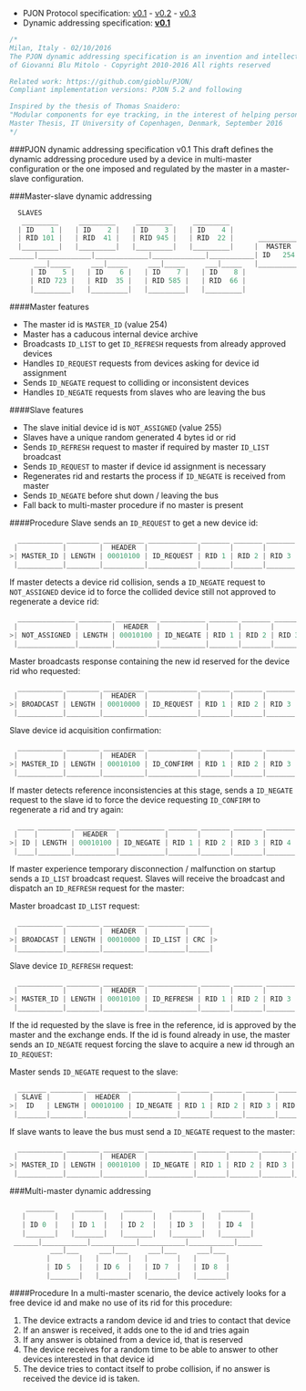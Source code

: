 - PJON Protocol specification:
[v0.1](https://github.com/gioblu/PJON/blob/master/specification/PJON-protocol-specification-v0.1.md) - [v0.2](https://github.com/gioblu/PJON/blob/master/specification/PJON-protocol-specification-v0.2.md) - [v0.3](https://github.com/gioblu/PJON/blob/master/specification/PJON-protocol-specification-v0.3.md)
- Dynamic addressing specification: **[v0.1](https://github.com/gioblu/PJON/blob/master/specification/PJON-dynamic-addressing-specification-v0.1.md)**

```cpp
/*
Milan, Italy - 02/10/2016
The PJON dynamic addressing specification is an invention and intellectual property
of Giovanni Blu Mitolo - Copyright 2010-2016 All rights reserved

Related work: https://github.com/gioblu/PJON/
Compliant implementation versions: PJON 5.2 and following

Inspired by the thesis of Thomas Snaidero:
"Modular components for eye tracking, in the interest of helping persons with severely impaired motor skills."
Master Thesis, IT University of Copenhagen, Denmark, September 2016
*/
```

###PJON dynamic addressing specification v0.1
This draft defines the dynamic addressing procedure used by a device in multi-master configuration or the one imposed and regulated by the master in a master-slave configuration.

###Master-slave dynamic addressing
```cpp  
  SLAVES
   _________     _________     _________     _________
  | ID    1 |   | ID    2 |   | ID    3 |   | ID    4 |     
  | RID 101 |   | RID  41 |   | RID 945 |   | RID  22 |      __________
  |_________|   |_________|   |_________|   |_________|     |  MASTER  |
______|_____________|_____________|_____________|___________| ID   254 |
      ___|_____     ___|_____     ___|_____     ___|_____   |__________|
     | ID    5 |   | ID    6 |   | ID    7 |   | ID    8 |             
     | RID 723 |   | RID  35 |   | RID 585 |   | RID  66 |               
     |_________|   |_________|   |_________|   |_________|                 
```

####Master features
* The master id is `MASTER_ID` (value 254)
* Master has a caducous internal device archive
* Broadcasts `ID_LIST` to get `ID_REFRESH` requests from already approved devices
* Handles `ID_REQUEST` requests from devices asking for device id assignment
* Sends `ID_NEGATE` request to colliding or inconsistent devices
* Handles `ID_NEGATE` requests from slaves who are leaving the bus  

####Slave features
* The slave initial device id is `NOT_ASSIGNED` (value 255)
* Slaves have a unique random generated 4 bytes id or rid
* Sends `ID_REFRESH` request to master if required by master `ID_LIST` broadcast
* Sends `ID_REQUEST` to master if device id assignment is necessary
* Regenerates rid and restarts the process if `ID_NEGATE` is received from master
* Sends `ID_NEGATE` before shut down / leaving the bus
* Fall back to multi-master procedure if no master is present

####Procedure
Slave sends an `ID_REQUEST` to get a new device id:
```cpp  
  ___________ ________ __________ ____________ _______ _______ _______ _______ _____     _____
 |           |        |  HEADER  |            |       |       |       |       |     |   |     |
>| MASTER_ID | LENGTH | 00010100 | ID_REQUEST | RID 1 | RID 2 | RID 3 | RID 4 | CRC |> <| ACK |
 |___________|________|__________|____________|_______|_______|_______|_______|_____|   |_____|
```
If master detects a device rid collision, sends a `ID_NEGATE` request to `NOT_ASSIGNED` device id to force
the collided device still not approved to regenerate a device rid:
```cpp  
  ______________ ________ __________ ___________ _______ _______ _______ _______ _____     _____
 |              |        |  HEADER  |           |       |       |       |       |     |   |     |
>| NOT_ASSIGNED | LENGTH | 00010100 | ID_NEGATE | RID 1 | RID 2 | RID 3 | RID 4 | CRC |> <| ACK |
 |______________|________|__________|___________|_______|_______|_______|_______|_____|   |_____|
```  
Master broadcasts response containing the new id reserved for the device rid who requested:
```cpp  
  ___________ ________ __________ ____________ _______ _______ _______ _______ ____ _____
 |           |        |  HEADER  |            |       |       |       |       |    |     |
>| BROADCAST | LENGTH | 00010000 | ID_REQUEST | RID 1 | RID 2 | RID 3 | RID 4 | ID | CRC |>
 |___________|________|__________|____________|_______|_______|_______|_______|____|_____|
```
Slave device id acquisition confirmation:
```cpp  
  ___________ ________ __________ ____________ _______ _______ _______ _______ ____ _____     _____
 |           |        |  HEADER  |            |       |       |       |       |    |     |   |     |
>| MASTER_ID | LENGTH | 00010100 | ID_CONFIRM | RID 1 | RID 2 | RID 3 | RID 4 | ID | CRC |> <| ACK |
 |___________|________|__________|____________|_______|_______|_______|_______|____|_____|   |_____|
```
If master detects reference inconsistencies at this stage, sends a `ID_NEGATE` request to the slave id
to force the device requesting `ID_CONFIRM` to regenerate a rid and try again:
```cpp  
  ____ ________ __________ ___________ _______ _______ _______ _______ _____     _____
 |    |        |  HEADER  |           |       |       |       |       |     |   |     |
>| ID | LENGTH | 00010100 | ID_NEGATE | RID 1 | RID 2 | RID 3 | RID 4 | CRC |> <| ACK |
 |____|________|__________|___________|_______|_______|_______|_______|_____|   |_____|
```
If master experience temporary disconnection / malfunction on startup sends a `ID_LIST` broadcast request.
Slaves will receive the broadcast and dispatch an `ID_REFRESH` request for the master:

Master broadcast `ID_LIST` request:
```cpp  
  ___________ ________ __________ _________ _____
 |           |        |  HEADER  |         |     |
>| BROADCAST | LENGTH | 00010000 | ID_LIST | CRC |>
 |___________|________|__________|_________|_____|
```
Slave device `ID_REFRESH` request:
```cpp  
  ___________ ________ __________ ____________ _______ _______ _______ _______ ____ _____     _____
 |           |        |  HEADER  |            |       |       |       |       |    |     |   |     |
>| MASTER_ID | LENGTH | 00010100 | ID_REFRESH | RID 1 | RID 2 | RID 3 | RID 4 | ID | CRC |> <| ACK |
 |___________|________|__________|____________|_______|_______|_______|_______|____|_____|   |_____|
```
If the id requested by the slave is free in the reference, id is approved by the master and the exchange ends.
If the id is found already in use, the master sends an `ID_NEGATE` request forcing the slave to
acquire a new id through an `ID_REQUEST`:

Master sends `ID_NEGATE` request to the slave:
```cpp  
  _______ ________ __________ ___________ _______ _______ _______ _______ _____     _____
 | SLAVE |        |  HEADER  |           |       |       |       |       |     |   |     |
>|  ID   | LENGTH | 00010100 | ID_NEGATE | RID 1 | RID 2 | RID 3 | RID 4 | CRC |> <| ACK |
 |_______|________|__________|___________|_______|_______|_______|_______|_____|   |_____|
```
If slave wants to leave the bus must send a `ID_NEGATE` request to the master:
```cpp  
  ___________ ________ __________ ___________ _______ _______ _______ _______ ____ _____     _____
 |           |        |  HEADER  |           |       |       |       |       |    |     |   |     |
>| MASTER_ID | LENGTH | 00010100 | ID_NEGATE | RID 1 | RID 2 | RID 3 | RID 4 | ID | CRC |> <| ACK |
 |___________|________|__________|___________|_______|_______|_______|_______|____|_____|   |_____|
```

###Multi-master dynamic addressing
```cpp  
    _______     _______     _______     _______     _______
   |       |   |       |   |       |   |       |   |       |  
   | ID 0  |   | ID 1  |   | ID 2  |   | ID 3  |   | ID 4  |  
   |_______|   |_______|   |_______|   |_______|   |_______|    
 ______|___________|___________|___________|___________|______
          ___|___     ___|___     ___|___     ___|___
         |       |   |       |   |       |   |       |   
         | ID 5  |   | ID 6  |   | ID 7  |   | ID 8  |
         |_______|   |_______|   |_______|   |_______|    
```

####Procedure
In a multi-master scenario, the device actively looks for a free device id and make no use of its rid for this procedure:

1. The device extracts a random device id and tries to contact that device
2. If an answer is received, it adds one to the id and tries again
3. If any answer is obtained from a device id, that is reserved
4. The device receives for a random time to be able to answer to other devices interested in that device id
5. The device tries to contact itself to probe collision, if no answer is received the device id is taken.
